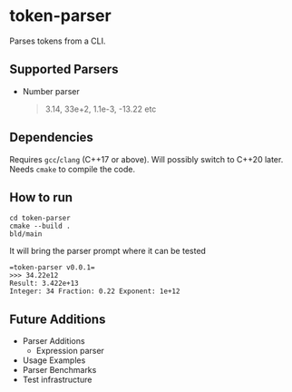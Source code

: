 # token-parser
Parses tokens from a CLI.

## Supported Parsers
 * Number parser
    > 3.14, 33e+2, 1.1e-3, -13.22 etc

## Dependencies
Requires `gcc`/`clang`  (C++17 or above). Will possibly switch to C++20 later.
Needs `cmake` to compile the code.

## How to run
```
cd token-parser 
cmake --build .
bld/main
```
It will bring the parser prompt where it can be tested
```
=token-parser v0.0.1=
>>> 34.22e12
Result: 3.422e+13
Integer: 34 Fraction: 0.22 Exponent: 1e+12
```

## Future Additions
* Parser Additions
    * Expression parser
* Usage Examples
* Parser Benchmarks
* Test infrastructure